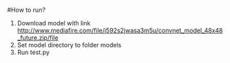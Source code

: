 #How to run?
1. Download model with link http://www.mediafire.com/file/i592s2jwasa3m5u/convnet_model_48x48_future.zip/file
2. Set model directory to folder models
3. Run test.py